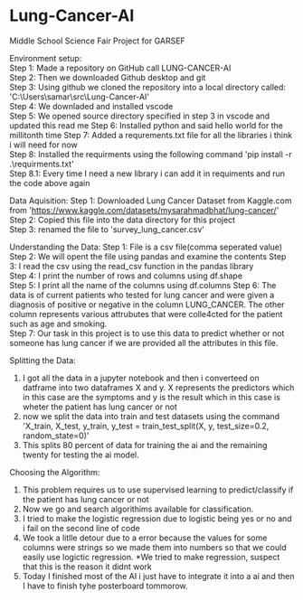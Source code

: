 # Lung-Cancer-AI
Middle School Science Fair Project for GARSEF


Environment setup:  
Step 1:  Made a repository on GitHub call LUNG-CANCER-AI  
Step 2: Then we downloaded Github desktop and git  
Step 3: Using github we cloned the repository into a local directory called: 'C:\Users\samar\src\Lung-Cancer-AI'   
Step 4: We downladed and installed vscode  
Step 5: We opened source directory specified in step 3 in vscode and updated this read me 
Step 6: Installed python and said hello world for the millitonth time
Step 7: Added a requrements.txt file for all the libraries i think i will need for now  
Step 8: Installed the requirments using the following command 'pip install -r .\requirments.txt'  
Step 8.1: Every time I need a new library i can add it in requiments and run the code above again  

Data Aquisition:
Step 1: Downloaded Lung Cancer Dataset from Kaggle.com from 'https://www.kaggle.com/datasets/mysarahmadbhat/lung-cancer/'  
Step 2: Copied this file into the data directory for this project    
Step 3: renamed the file to 'survey_lung_cancer.csv'  

Understanding the Data:
Step 1: File is a csv file(comma seperated value)
Step 2: We will opent the file using pandas and examine the contents
Step 3: I read the csv using the read_csv function in the pandas library  
Step 4: I print the number of rows and columns using df.shape  
Step 5: I print all the name of the columns using df.columns
Step 6: The data is of current patients who tested for lung cancer and were given a diagnosis of positive or negative in the column LUNG_CANCER. The other column represents various attrubutes that were colle4cted for the patient such as age and smoking.  
Step 7: Our task in this project is to use this data to predict whether or not someone has lung cancer if we are provided all the attributes in this file.  



Splitting the Data:  
1. I got all the data in a jupyter notebook and then i converteed on datframe into two dataframes X and y. X represents the predictors which in this case are the symptoms and y is the result which in this case is wheter the patient has lung cancer or not  
2. now we split the data into train and test datasets using the command 'X_train, X_test, y_train, y_test = train_test_split(X, y, test_size=0.2, random_state=0)'  
3. This splits 80 percent of data for training the ai and the remaining twenty for testing the ai model.  

Choosing the Algorithm:  
1. This problem requires us to use supervised learning to predict/classify if the patient has lung cancer or not  
2. Now we go and search algorithims available for classification.  
3. I tried to make the logistic regression due to logistic being yes or no and i fail on the second line of code
4. We took a litlle detour due to a error because the values for some columns were strings so we made them into numbers so that we could easily use logictic regression. *We tried to make regression, suspect that this is the reason it didnt work  
5. Today I finished most of the AI i just have to integrate it into a ai and then I have to finish tyhe posterboard tommorow.  

